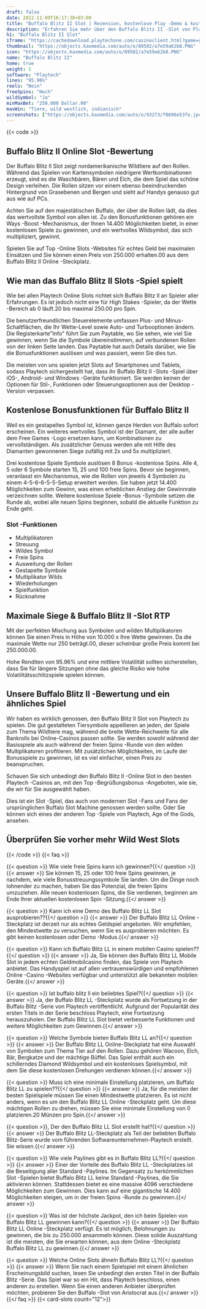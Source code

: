 ```yaml
---
draft: false
date: 2022-11-09T16:17:38+03:00
title: "Buffalo Blitz II Slot | Rezension, kostenlose Play -Demo & kostenlose Spins"
description: "Erfahren Sie mehr über den Buffalo Blitz II -Slot von Playtech. Entdecken Sie die Details wie Auszahlungen, Volatilität, RTP und erhalten Sie kostenlose Spins und Casino -Bonus von den besten CA -Online -Casinos!"
h1: "Buffalo Blitz II Slot"
iframe: "https://cachedownload.playtechone.com/casinoclient.html?game=gpas_bblitz2_pop&preferedmode=offline&ngm=1&language=en"
thumbnail: "https://objects.kaxmedia.com/auto/o/89502/a7e59a62b8.PNG"
icon: "https://objects.kaxmedia.com/auto/o/89502/a7e59a62b8.PNG"
name: "Buffalo Blitz II"
home: true
weight: 1
software: "Playtech"
lines: "95.96%"
reels: "Nein"
freeSpins: "Hoch"
wildSymbol: "Ja"
minMaxBet: "250.000 Dollar.00"
maxWin: "Tiere, wild westlich, indianisch"
screenshots: ["https://objects.kaxmedia.com/auto/o/93273/f0696e53fe.jpeg"]
---
```


{{< code >}}<h2>Buffalo Blitz II Online Slot -Bewertung</h2><p>Der Buffalo Blitz II Slot zeigt nordamerikanische Wildtiere auf den Rollen. Während das Spielen von Kartensymbolen niedrigere Wertkombinationen erzeugt, sind es die Waschbären, Bären und Elch, die dem Spiel das schöne Design verleihen. Die Rollen sitzen vor einem ebenso beeindruckenden Hintergrund von Grasebenen und Bergen und sieht auf Handys genauso gut aus wie auf PCs.</p><p>Achten Sie auf den majestätischen Buffalo, der über die Rollen lädt, da dies das wertvollste Symbol von allen ist. Zu den Bonusfunktionen gehören ein Ways -Boost -Mechanismus, der Ihnen 14.400 Möglichkeiten bietet, in einer kostenlosen Spiele zu gewinnen, und ein wertvolles Wildsymbol, das sich multipliziert, gewinnt.</p><p>Spielen Sie auf Top -Online Slots -Websites für echtes Geld bei maximalen Einsätzen und Sie können einen Preis von 250.000 erhalten.00 aus dem Buffalo Blitz II Online -Steckplatz.</p><h2>Wie man das Buffalo Blitz II Slots -Spiel spielt</h2><p>Wie bei allen Playtech Online Slots richtet sich Buffalo Blitz II an Spieler aller Erfahrungen. Es ist jedoch nicht eine für High Stakes -Spieler, da der Wette -Bereich ab 0 läuft.20 bis maximal 250.00 pro Spin.</p><p>Die benutzerfreundlichen Steuerelemente umfassen Plus- und Minus-Schaltflächen, die Ihr Wette-Level sowie Auto- und Turbooptionen ändern. Die Registerkarte"Info" führt Sie zum Paytable, wo Sie sehen, wie viel Sie gewinnen, wenn Sie die Symbole übereinstimmen, auf verbundenen Rollen von der linken Seite landen. Das Paytable hat auch Details darüber, wie Sie die Bonusfunktionen auslösen und was passiert, wenn Sie dies tun.</p><p>Die meisten von uns spielen jetzt Slots auf Smartphones und Tablets, sodass Playtech sichergestellt hat, dass ihr Buffalo Blitz II -Slots -Spiel über iOS-, Android- und Windows -Geräte funktioniert. Sie werden keinen der Optionen für Stil-, Funktionen oder Steuerungsoptionen aus der Desktop -Version verpassen.</p><h2>Kostenlose Bonusfunktionen für Buffalo Blitz II</h2><p>Weil es ein gestapeltes Symbol ist, können ganze Herden von Buffalo sofort erscheinen. Ein weiteres wertvolles Symbol ist der Diamant, der alle außer dem Free Games -Logo ersetzen kann, um Kombinationen zu vervollständigen. Als zusätzlicher Genuss werden alle mit Hilfe des Diamanten gewonnenen Siege zufällig mit 2x und 5x multipliziert.</p><p>Drei kostenlose Spiele Symbole auslösen 8 Bonus -kostenlose Spins. Alle 4, 5 oder 6 Symbole starten 15, 25 und 100 freie Spins. Bevor sie beginnen, veranlasst ein Mechanismus, wie die Rollen von jeweils 4 Symbolen zu einem 4-5-6-6-5-5-Setup erweitert werden. Sie haben jetzt 14.400 Möglichkeiten zum Gewinn, was einen erheblichen Anstieg der Gewinnrate verzeichnen sollte. Weitere kostenlose Spiele -Bonus -Symbole setzen die Runde ab, wobei alle neuen Spins beginnen, sobald die aktuelle Funktion zu Ende geht.</p><h3>
Slot -Funktionen</h3><ul>
<li></span>
Multiplikatoren</li>
<li></span>
Streuung</li>
<li></span>
Wildes Symbol</li>
<li></span>
Freie Spins</li>
<li></span>
Ausweitung der Rollen</li>
<li></span>
Gestapelte Symbole</li>
<li></span>
Multiplikator Wilds</li>
<li></span>
Wiederholungen</li>
<li></span>
Spielfunktion</li>
<li></span>
Rücknahme</li></ul><h2>Maximale Siege & Buffalo Blitz II -Slot RTP</h2><p>Mit der perfekten Mischung aus Symbolen und wilden Multiplikatoren können Sie einen Preis in Höhe von 10.000 x Ihre Wette gewinnen. Da die maximale Wette nur 250 beträgt.00, dieser scheinbar große Preis kommt bei 250.000.00.</p><p>Hohe Renditen von 95.96% und eine mittlere Volatilität sollten sicherstellen, dass Sie für längere Sitzungen ohne das gleiche Risiko wie hohe Volatilitätsschlitzspiele spielen können.</p><h2>Unsere Buffalo Blitz II -Bewertung und ein ähnliches Spiel</h2><p>Wir haben es wirklich genossen, den Buffalo Blitz II Slot von Playtech zu spielen. Die gut gestalteten Tiersymbole appellieren an jeden, der Spiele zum Thema Wildtiere mag, während die breite Wette-Reichweite für alle Bankrolls bei Online-Casinos passen sollte. Sie werden sowohl während der Basisspiele als auch während der freien Spins -Runde von den wilden Multiplikatoren profitieren. Mit zusätzlichen Möglichkeiten, im Laufe der Bonusspiele zu gewinnen, ist es viel einfacher, einen Preis zu beanspruchen.</p><p>Schauen Sie sich unbedingt den Buffalo Blitz II -Online Slot in den besten Playtech -Casinos an, mit den Top -Begrüßungsbonus -Angeboten, wie sie, die wir für Sie ausgewählt haben.</p><p>Dies ist ein Slot -Spiel, das auch von modernen Slot -Fans und Fans der ursprünglichen Buffalo Slot Machine genossen werden sollte. Oder Sie können sich eines der anderen Top -Spiele von Playtech, Age of the Gods, ansehen.</p><h2>Überprüfen Sie vorher mehr Wild West Slots</h2>
{{< /code >}}
{{< faq >}}

{{< question >}} Wie viele freie Spins kann ich gewinnen?{{</ question >}}
{{< answer >}} Sie können 15, 25 oder 100 freie Spins gewinnen, je nachdem, wie viele Bonusstreuungssymbole Sie landen. Um die Dinge noch lohnender zu machen, haben Sie das Potenzial, die freien Spins umzuziehen. Alle neuen kostenlosen Spins, die Sie verdienen, beginnen am Ende Ihrer aktuellen kostenlosen Spin -Sitzung.{{</ answer >}}

{{< question >}} Kann ich eine Demo des Buffalo Blitz LL Slot ausprobieren??{{</ question >}}
{{< answer >}} Der Buffalo Blitz LL Online -Steckplatz ist derzeit nur als echtes Geldspiel angeboten. Wir empfehlen, den Mindestwette zu versuchen, wenn Sie es ausprobieren möchten. Es gibt keinen kostenlosen oder Demo -Modus.{{</ answer >}}

{{< question >}} Kann ich Buffalo Blitz LL in einem mobilen Casino spielen??{{</ question >}}
{{< answer >}} Ja, Sie können den Buffalo Blitz LL Mobile Slot in jedem echten Geldmobilcasino finden, das Spiele von Playtech anbietet. Das Handyspiel ist auf allen vertrauenswürdigen und empfohlenen Online -Casino -Websites verfügbar und unterstützt alle bekannten mobilen Geräte.{{</ answer >}}

{{< question >}} Ist buffalo blitz ll ein beliebtes Spiel?{{</ question >}}
{{< answer >}} Ja, der Buffalo Blitz LL -Steckplatz wurde als Fortsetzung in der Buffalo Blitz -Serie von Playtech veröffentlicht. Aufgrund der Popularität des ersten Titels in der Serie beschloss Playtech, eine Fortsetzung herauszuholen. Der Buffalo Blitz LL Slot bietet verbesserte Funktionen und weitere Möglichkeiten zum Gewinnen.{{</ answer >}}

{{< question >}} Welche Symbole bieten Buffalo Blitz LL an?{{</ question >}}
{{< answer >}} Der Buffalo Blitz LL Online-Steckplatz hat eine Auswahl von Symbolen zum Thema Tier auf den Rollen. Dazu gehören Wacoon, Elch, Bär, Bergkatze und der mächtige Büffel. Das Spiel enthält auch ein schillerndes Diamond Wildsymbol und ein kostenloses Spielsymbol, mit dem Sie diese kostenlosen Drehungen verdienen können.{{</ answer >}}

{{< question >}} Muss ich eine minimale Einstellung platzieren, um Buffalo Blitz LL zu spielen??{{</ question >}}
{{< answer >}} Ja, für die meisten der besten Spielspiele müssen Sie einen Mindestwette platzieren. Es ist nicht anders, wenn es um den Buffalo Blitz LL Online -Steckplatz geht. Um diese mächtigen Rollen zu drehen, müssen Sie eine minimale Einstellung von 0 platzieren.20 Münzen pro Spin.{{</ answer >}}

{{< question >}}, Der den Buffalo Blitz LL Slot erstellt hat?{{</ question >}}
{{< answer >}} Der Buffalo Blitz LL-Steckplatz als Teil der beliebten Buffalo Blitz-Serie wurde vom führenden Softwareunternehmen-Playtech erstellt. Sie wissen.{{</ answer >}}

{{< question >}} Wie viele Paylines gibt es in Buffalo Blitz LL?{{</ question >}}
{{< answer >}} Einer der Vorteile des Buffalo Blitz LL -Steckplatzes ist die Beseitigung aller Standard -Paylines. Im Gegensatz zu herkömmlichen Slot -Spielen bietet Buffalo Blitz LL keine Standard -Paylines, die Sie aktivieren können. Stattdessen bietet es eine massive 4096 verschiedene Möglichkeiten zum Gewinnen. Dies kann auf eine gigantische 14.400 Möglichkeiten steigen, um in der freien Spins -Runde zu gewinnen.{{</ answer >}}

{{< question >}} Was ist der höchste Jackpot, den ich beim Spielen von Buffalo Blitz LL gewinnen kann?{{</ question >}}
{{< answer >}} Der Buffalo Blitz LL Online -Steckplatz verfügt. Es ist möglich, Belohnungen zu gewinnen, die bis zu 250.000 ansammeln können. Diese solide Auszahlung ist die meisten, die Sie erwarten können, aus dem Online -Steckplatz Buffalo Blitz LL zu gewinnen.{{</ answer >}}

{{< question >}} Welche Online Slots ähneln Buffalo Blitz LL?{{</ question >}}
{{< answer >}} Wenn Sie nach einem Spielspiel mit einem ähnlichen Erscheinungsbild suchen, lesen Sie unbedingt den ersten Titel in der Buffalo Blitz -Serie. Das Spiel war so ein Hit, dass Playtech beschloss, einen anderen zu erstellen. Wenn Sie einen anderen Anbieter überprüfen möchten, probieren Sie den Buffalo -Slot von Aristocrat aus.{{</ answer >}}
{{</ faq >}}
{{< card-slots count="12">}}